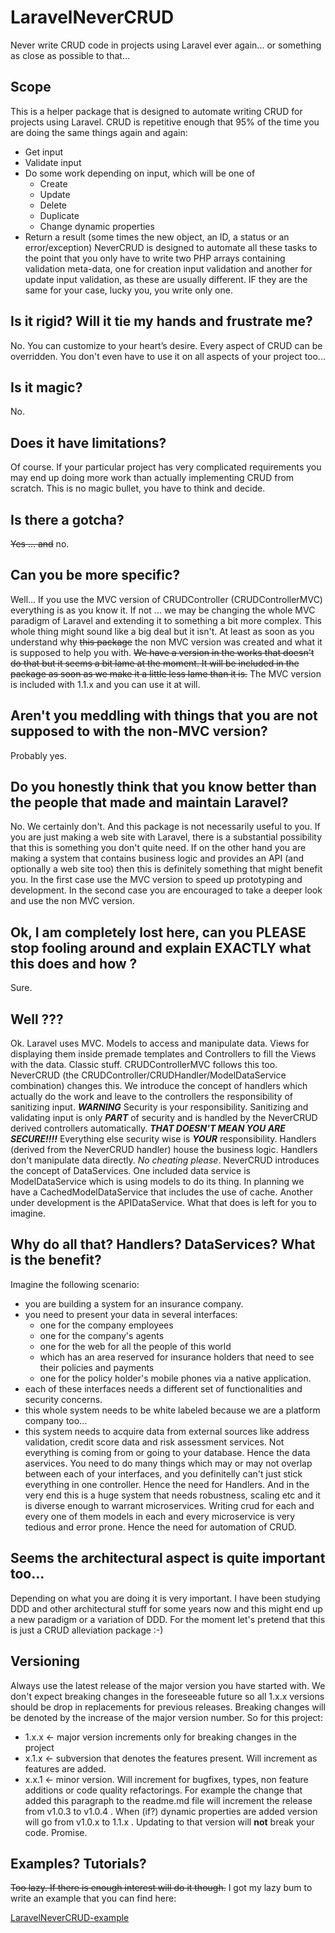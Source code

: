 # LaravelNeverCRUD
Never write CRUD code in projects using Laravel ever again... or something as close as possible to that...

## Scope
This is a helper package that is designed to automate writing CRUD for projects using Laravel. 
CRUD is repetitive enough that 95% of the time you are doing the same things again and again:
* Get input
* Validate input
* Do some work depending on input, which will be one of 
  * Create 
  * Update
  * Delete
  * Duplicate
  * Change dynamic properties
* Return a result (some times the new object, an ID, a status or an error/exception)
NeverCRUD is designed to automate all these tasks to the point that you only have to write two PHP arrays containing validation meta-data, one for creation input validation and another for update input validation, as these are usually different. IF they are the same for your case, lucky you, you write only one.

## Is it rigid? Will it tie my hands and frustrate me?
No. You can customize to your heart’s desire. Every aspect of CRUD can be overridden. You don't even have to use it on all aspects of your project too...

## Is it magic? 
No. 

## Does it have limitations? 
Of course. If your particular project has very complicated requirements you may end up doing more work than actually implementing CRUD from scratch. This is no magic bullet, you have to think and decide.

## Is there a gotcha?
~~Yes ... and~~ no.

## Can you be more specific?
Well... If you use the MVC version of CRUDController (CRUDControllerMVC) everything is as you know it. If not ... we may be changing the whole MVC paradigm of Laravel and extending it to something a bit more complex. 
This whole thing might sound like a big deal but it isn't. At least as soon as you understand why ~~this package~~ the non MVC version was created and what it is supposed to help you with.
~~We have a version in the works that doesn't do that but it seems a bit lame at the moment. It will be included in the package as soon as we make it a little less lame than it is.~~
The MVC version is included with 1.1.x and you can use it at will.

## Aren't you meddling with things that you are not supposed to with the non-MVC version?
Probably yes. 

## Do you honestly think that you know better than the people that made and maintain Laravel?
No. We certainly don't. And this package is not necessarily useful to you. If you are just making a web site with Laravel, there is a substantial possibility that this is something you don't quite need. If on the other hand you are making a system that contains business logic and provides an API (and optionally a web site too) then this is definitely something that might benefit you. In the first case use the MVC version to speed up prototyping and development. In the second case you are encouraged to take a deeper look and use the non MVC version.

## Ok, I am completely lost here, can you PLEASE stop fooling around and explain EXACTLY what this does and how ?
Sure.

## Well ???
Ok. Laravel uses MVC. Models to access and manipulate data. Views for displaying them inside premade templates and Controllers to fill the Views with the data. Classic stuff. CRUDControllerMVC follows this too. 
NeverCRUD (the CRUDController/CRUDHandler/ModelDataService combination) changes this. We introduce the concept of handlers which actually do the work and leave to the controllers the responsibility of sanitizing input. ***WARNING*** Security is your responsibility. Sanitizing and validating input is only ***PART*** of security and is handled by the NeverCRUD derived controllers automatically. ***THAT DOESN'T MEAN YOU ARE SECURE!!!!*** Everything else security wise is ***YOUR*** responsibility. 
Handlers (derived from the NeverCRUD handler) house the business logic. Handlers don't manipulate data directly. *No cheating please*. NeverCRUD introduces the concept of DataServices. One included data service is ModelDataService which is using models to do its thing. In planning we have a CachedModelDataService that includes the use of cache. Another under development is the APIDataService. What that does is left for you to imagine. 

## Why do all that? Handlers? DataServices? What is the benefit?
Imagine the following scenario:
  * you are building a system for an insurance company.
  * you need to present your data in several interfaces:
    * one for the company employees
    * one for the company's agents
    * one for the web for all the people of this world
    * which has an area reserved for insurance holders that need to see their policies and payments
    * one for the policy holder's mobile phones via a native application.
  * each of these interfaces needs a different set of functionalities and security concerns.
  * this whole system needs to be white labeled because we are a platform company too...
  * this system needs to acquire data from external sources like address validation, credit score data and risk assessment services. 
Not everything is coming from or going to your database. Hence the data aservices. You need to do many things which may or may not overlap between each of your interfaces, and you definitelly can't just stick everything in one controller. Hence the need for Handlers. And in the very end this is a huge system that needs robustness, scaling etc and it is diverse enough to warrant microservices. Writing crud for each and every one of them models in each and every microservice is very tedious and error prone. Hence the need for automation of CRUD.

## Seems the architectural aspect is quite important too...
Depending on what you are doing it is very important. I have been studying DDD and other architectural stuff for some years now and this might end up a new paradigm or a variation of DDD. For the moment let's pretend that this is just a CRUD alleviation package :-) 

## Versioning
Always use the latest release of the major version you have started with. We don't expect breaking changes in the foreseeable future so all 1.x.x versions should be drop in replacements for previous releases. Breaking changes will be denoted by the increase of the major version number. So for this project:
* 1.x.x <- major version increments only for breaking changes in the project
* x.1.x <- subversion that denotes the features present. Will increment as features are added. 
* x.x.1 <- minor version. Will increment for bugfixes, types, non feature additions or code quality refactorings. 
For example the change that added this paragraph to the readme.md file will increment the release from v1.0.3 to v1.0.4 . When (if?) dynamic properties are added version will go from v1.0.x to 1.1.x . Updating to that version will __not__ break your code. Promise. 

## Examples? Tutorials?
~~Too lazy. If there is enough interest will do it though.~~
I got my lazy bum to write an example that you can find here:

[LaravelNeverCRUD-example](https://github.com/IoannisLoukeris/LaravelNeverCRUD-example)


